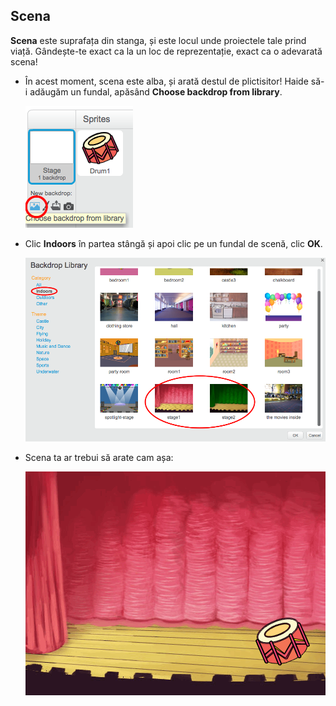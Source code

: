 ## Scena

**Scena** este suprafața din stanga, și este locul unde proiectele tale prind viață. Gândește-te exact ca la un loc de reprezentație, exact ca o adevarată scena!

+ În acest moment, scena este alba, și arată destul de plictisitor! Haide să-i adăugăm un fundal, apăsând **Choose backdrop from library**.
    
    ![captură de ecran](images/band-stage-choose.png)

+ Clic **Indoors** în partea stângă și apoi clic pe un fundal de scenă, clic **OK**.
    
    ![captură de ecran](images/band-backdrop.png)

+ Scena ta ar trebui să arate cam așa:
    
    ![captură de ecran](images/band-stage.png)